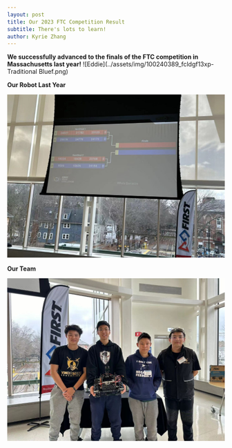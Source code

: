 ```yaml
---
layout: post
title: Our 2023 FTC Competition Result
subtitle: There's lots to learn!
author: Kyrie Zhang
---
```

**We successfully advanced to the finals of the FTC competition in Massachusetts last year!**
![Eddie](../assets/img/100240389_fcldgf13xp-Traditional Bluef.png)


 **Our Robot Last Year**
 
![2023_robot](../assets/img/2023-grade.jpg)

**Our Team**


![2023_team](../assets/img/2023-team.jpg)


 